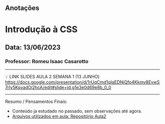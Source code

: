 ## Anotações

# Introdução à CSS

## Data: 13/06/2023

### Professor: Romeu Isaac Casarotto

---

💡 LINK SLIDES AULA 2 SEMANA 1 (13 JUNHO)
https://docs.google.com/presentation/d/1rUqCmd1qIaEDNjQfo4Kkmv8EvwS7rIy5KqvadOi2hcA/edit#slide=id.g1e3e0d69e8b_0_0

---

Resumo / Pensamentos Finais:

- Conteúdo ja estudado no passado, sem observações até agora.
- [Arquivos utilizados em aula: Repositório Aula2](https://github.com/vdr3w/aulasdevinhouse/tree/main/semana1/aula2)
